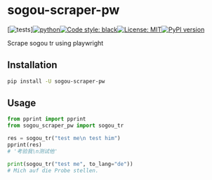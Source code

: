 # sogou-scraper-pw
<!--- repo_name  sogou_scraper_pyppeteer  sogou_scraper_pp sogou_scraper_pp --->
[![tests](https://github.com/ffreemt/sogou-scraper-playwright/actions/workflows/routine-tests.yml/badge.svg)][![python](https://img.shields.io/static/v1?label=python+&message=3.7%2B&color=blue)](https://img.shields.io/static/v1?label=python+&message=3.7%2B&color=blue)[![Code style: black](https://img.shields.io/badge/code%20style-black-000000.svg)](https://github.com/psf/black)[![License: MIT](https://img.shields.io/badge/License-MIT-yellow.svg)](https://opensource.org/licenses/MIT)[![PyPI version](https://badge.fury.io/py/sogou_scraper_pw.svg)](https://badge.fury.io/py/sogou_scraper_pw)

Scrape sogou tr using playwright

## Installation
```bash
pip install -U sogou-scraper-pw
```

## Usage

```python
from pprint import pprint
from sogou_scraper_pw import sogou_tr

res = sogou_tr("test me\n test him")
pprint(res)
# '考验我\n测试他'

print(sogou_tr("test me", to_lang="de"))
# Mich auf die Probe stellen.
